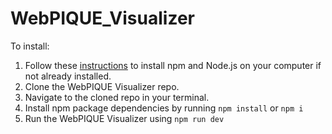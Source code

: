 # WebPIQUE_Visualizer

To install:
1) Follow these [instructions](https://docs.npmjs.com/downloading-and-installing-node-js-and-npm) to install npm and Node.js on your computer if not already installed.
2) Clone the WebPIQUE Visualizer repo.
3) Navigate to the cloned repo in your terminal.
4) Install npm package dependencies by running ```npm install``` or ```npm i```
5) Run the WebPIQUE Visualizer using ```npm run dev```
